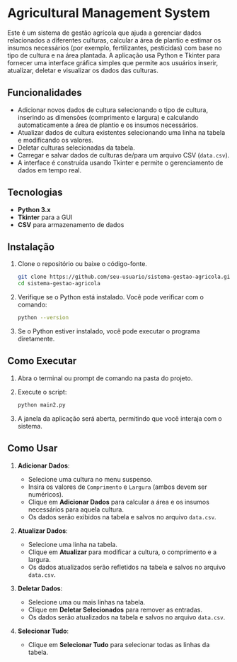 # Agricultural Management System

Este é um sistema de gestão agrícola que ajuda a gerenciar dados relacionados a diferentes culturas, calcular a área de plantio e estimar os insumos necessários (por exemplo, fertilizantes, pesticidas) com base no tipo de cultura e na área plantada. A aplicação usa Python e Tkinter para fornecer uma interface gráfica simples que permite aos usuários inserir, atualizar, deletar e visualizar os dados das culturas.

## Funcionalidades

- Adicionar novos dados de cultura selecionando o tipo de cultura, inserindo as dimensões (comprimento e largura) e calculando automaticamente a área de plantio e os insumos necessários.
- Atualizar dados de cultura existentes selecionando uma linha na tabela e modificando os valores.
- Deletar culturas selecionadas da tabela.
- Carregar e salvar dados de culturas de/para um arquivo CSV (`data.csv`).
- A interface é construída usando Tkinter e permite o gerenciamento de dados em tempo real.

## Tecnologias

- **Python 3.x**
- **Tkinter** para a GUI
- **CSV** para armazenamento de dados

## Instalação

1. Clone o repositório ou baixe o código-fonte.

   ```bash
   git clone https://github.com/seu-usuario/sistema-gestao-agricola.git
   cd sistema-gestao-agricola
   ```

2. Verifique se o Python está instalado. Você pode verificar com o comando:

   ```bash
   python --version
   ```

3. Se o Python estiver instalado, você pode executar o programa diretamente.

## Como Executar

1. Abra o terminal ou prompt de comando na pasta do projeto.
2. Execute o script:

   ```bash
   python main2.py
   ```

3. A janela da aplicação será aberta, permitindo que você interaja com o sistema.

## Como Usar

1. **Adicionar Dados**:
   - Selecione uma cultura no menu suspenso.
   - Insira os valores de `Comprimento` e `Largura` (ambos devem ser numéricos).
   - Clique em **Adicionar Dados** para calcular a área e os insumos necessários para aquela cultura.
   - Os dados serão exibidos na tabela e salvos no arquivo `data.csv`.

2. **Atualizar Dados**:
   - Selecione uma linha na tabela.
   - Clique em **Atualizar** para modificar a cultura, o comprimento e a largura.
   - Os dados atualizados serão refletidos na tabela e salvos no arquivo `data.csv`.

3. **Deletar Dados**:
   - Selecione uma ou mais linhas na tabela.
   - Clique em **Deletar Selecionados** para remover as entradas.
   - Os dados serão atualizados na tabela e salvos no arquivo `data.csv`.

4. **Selecionar Tudo**:
   - Clique em **Selecionar Tudo** para selecionar todas as linhas da tabela.
